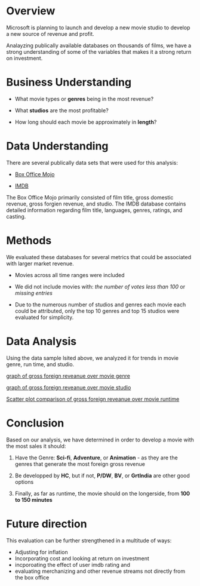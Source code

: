 # Overview

Microsoft is planning to launch and develop a new movie studio to develop a new source of revenue and profit.

Analayzing publically available databases on thousands of films, we have a strong understanding of some of the variables that makes it a strong return on investment. 

# Business Understanding

* What movie types or **genres** being in the most revenue?

* What **studios** are the most profitable?

* How long should each movie be approximately in **length**?

# Data Understanding 

There are several publically data sets that were used for this analysis:

* [Box Office Mojo](https://www.boxofficemojo.com/)

* [IMDB](Imdb.com)

The Box Office Mojo primarily consisted of film title, gross domestic revenue, gross forgien revenue, and studio.
The IMDB database contains detailed information regarding film title, languages, genres, ratings, and casting.


# Methods

We evaluated these databases for several metrics that could be associated with larger market revenue.

* Movies across all time ranges were included

* We did not include movies with: *the number of votes less than 100* or *missing entries*

* Due to the numerous number of studios and genres each movie each could be attributed, only the top 10 genres and top 15 studios were evaluated for simplicity.


# Data Analysis

Using the data sample lsited above, we analyzed it for trends in movie genre, run time, and studio.

[graph of gross foreign reveanue over movie genre](http://localhost:8888/view/Genre%20chart.png)

[graph of gross foreign reveanue over movie studio](http://localhost:8888/view/Studio%20chart.png)

[Scatter plot comparison of gross foreign reveanue over movie runtime ](http://localhost:8888/view/Runtime%20scatter.png)


# Conclusion

Based on our analysis, we have determined in order to develop a movie with the most sales it should:

1. Have the Genre: **Sci-fi**, **Adventure**, or **Animation** - as they are the genres that generate the most foreign gross revenue

2. Be developped by **HC**, but if not, **P/DW**, **BV**, or **GrtIndia** are other good options

3. Finally, as far as runtime, the movie should on the longerside, from **100 to 150 minutes**

# Future direction

This evaluation can be further strengthened in a multitude of ways:

* Adjusting for inflation 
* Incorporating cost and looking at return on investment
* incporoating the effect of user imdb rating and 
* evaluating merchanizing and other revenue streams not directly from the box office


